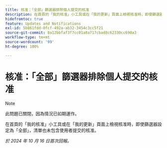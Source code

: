 ```yaml
---
title: 核准：「全部」篩選器排除個人提交的核准
description: 在首頁的「我的核准」小工具或在「我的更新」頁面上檢視核准時，即使篩選器設定為「全部」，清單也未包含使用者提交的核准。
hidefromtoc: true
feature: Updates and Notifications
exl-id: 5b861fdd-0fcf-492a-ab32-3454c3cc5f21
source-git-commit: 8a12bbfaf3f7cc01a8a717cbad8c62330cc690a3
workflow-type: tm+mt
source-wordcount: '99'
ht-degree: 100%

---
```


# 核准：「全部」篩選器排除個人提交的核准

>[!NOTE]
>
>此問題已關閉，因為情況已如期運作。

在首頁的「我的核准」小工具或在「我的更新」頁面上檢視核准時，即使篩選器設定為「全部」，清單也未包含使用者提交的核准。

_於 2024 年 10 月 16 日首次回報。_
